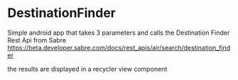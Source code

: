 # DestinationFinder

Simple android app that takes 3 parameters and calls the Destination Finder Rest Api from Sabre 
https://beta.developer.sabre.com/docs/rest_apis/air/search/destination_finder 

the results are displayed in a recycler view component 
